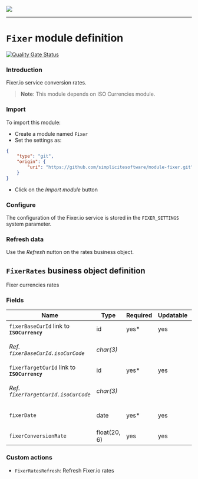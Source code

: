 <!--
 ___ _            _ _    _ _    __
/ __(_)_ __  _ __| (_)__(_) |_ /_/
\__ \ | '  \| '_ \ | / _| |  _/ -_)
|___/_|_|_|_| .__/_|_\__|_|\__\___|
            |_| 
-->
![](https://docs.simplicite.io//logos/logo250.png)
* * *

`Fixer` module definition
=========================

[![Quality Gate Status](https://sonarcloud.io/api/project_badges/measure?project=simplicite-modules-Fixer&metric=alert_status)](https://sonarcloud.io/dashboard?id=simplicite-modules-Fixer)

### Introduction

Fixer.io service conversion rates.

> **Note**: This module depends on ISO Currencies module.

### Import

To import this module:

- Create a module named `Fixer`
- Set the settings as:

```json
{
	"type": "git",
	"origin": {
		"uri": "https://github.com/simplicitesoftware/module-fixer.git"
	}
}
```

- Click on the _Import module_ button

### Configure

The configuration of the Fixer.io service is stored in the `FIXER_SETTINGS` system parameter.

### Refresh data

Use the _Refresh_ nutton on the rates business object.

`FixerRates` business object definition
---------------------------------------

Fixer currencies rates

### Fields

| Name                                                         | Type                                     | Required | Updatable | Personal | Description                                                                      | 
| ------------------------------------------------------------ | ---------------------------------------- | -------- | --------- | -------- | -------------------------------------------------------------------------------- |
| `fixerBaseCurId` link to **`ISOCurrency`**                   | id                                       | yes*     | yes       |          | Base currency                                                                    |
| _Ref. `fixerBaseCurId.isoCurCode`_                           | _char(3)_                                |          |           |          | _Currency code (3 letters)_                                                      |
| `fixerTargetCurId` link to **`ISOCurrency`**                 | id                                       | yes*     | yes       |          | Target currency                                                                  |
| _Ref. `fixerTargetCurId.isoCurCode`_                         | _char(3)_                                |          |           |          | _Currency code (3 letters)_                                                      |
| `fixerDate`                                                  | date                                     | yes*     | yes       |          | Date du taux de conversion                                                       |
| `fixerConversionRate`                                        | float(20, 6)                             | yes      | yes       |          | Conversion rate                                                                  |

### Custom actions

* `FixerRatesRefresh`: Refresh Fixer.io rates

